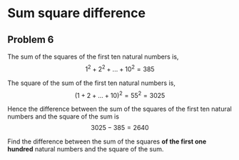 # Sum square difference

## Problem 6

The sum of the squares of the first ten natural numbers is,
$$
1^2 + 2^2 + ... + 10^2 = 385
$$

The square of the sum of the first ten natural numbers is,
$$
(1 + 2 + ... + 10)^2 = 55^2 = 3025
$$

Hence the difference between the sum of the squares of the first ten natural numbers and the square of the sum is
$$
3025 - 385 = 2640
$$

Find the difference between the sum of the squares **of the first one hundred** natural numbers and the square of the sum.
